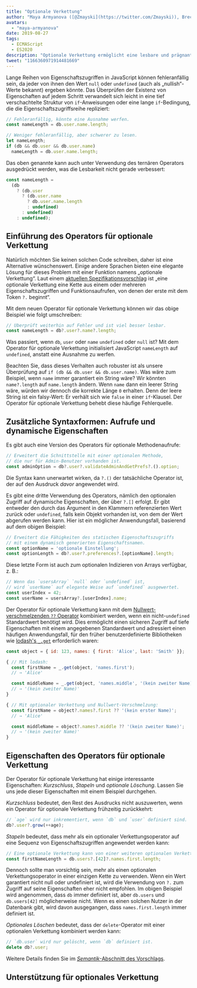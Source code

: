 ```yaml
---
title: "Optionale Verkettung"
author: "Maya Armyanova ([@Zmayski](https://twitter.com/Zmayski)), Brecherin optionaler Verkettungen"
avatars: 
  - "maya-armyanova"
date: 2019-08-27
tags: 
  - ECMAScript
  - ES2020
description: "Optionale Verkettung ermöglicht eine lesbare und prägnante Ausdrucksweise von Eigenschaftszugriffen mit integriertem Nullwert-Check."
tweet: "1166360971914481669"
---
```

Lange Reihen von Eigenschaftszugriffen in JavaScript können fehleranfällig sein, da jeder von ihnen den Wert `null` oder `undefined` (auch als „nullish“-Werte bekannt) ergeben könnte. Das Überprüfen der Existenz von Eigenschaften auf jedem Schritt verwandelt sich leicht in eine tief verschachtelte Struktur von `if`-Anweisungen oder eine lange `if`-Bedingung, die die Eigenschaftszugriffsreihe repliziert:

<!--truncate-->
```js
// Fehleranfällig, könnte eine Ausnahme werfen.
const nameLength = db.user.name.length;

// Weniger fehleranfällig, aber schwerer zu lesen.
let nameLength;
if (db && db.user && db.user.name)
  nameLength = db.user.name.length;
```

Das oben genannte kann auch unter Verwendung des ternären Operators ausgedrückt werden, was die Lesbarkeit nicht gerade verbessert:

```js
const nameLength =
  (db
    ? (db.user
      ? (db.user.name
        ? db.user.name.length
        : undefined)
      : undefined)
    : undefined);
```

## Einführung des Operators für optionale Verkettung

Natürlich möchten Sie keinen solchen Code schreiben, daher ist eine Alternative wünschenswert. Einige andere Sprachen bieten eine elegante Lösung für dieses Problem mit einer Funktion namens „optionale Verkettung“. Laut einem [aktuellen Spezifikationsvorschlag](https://github.com/tc39/proposal-optional-chaining) ist „eine optionale Verkettung eine Kette aus einem oder mehreren Eigenschaftszugriffen und Funktionsaufrufen, von denen der erste mit dem Token `?.` beginnt“.

Mit dem neuen Operator für optionale Verkettung können wir das obige Beispiel wie folgt umschreiben:

```js
// Überprüft weiterhin auf Fehler und ist viel besser lesbar.
const nameLength = db?.user?.name?.length;
```

Was passiert, wenn `db`, `user` oder `name` `undefined` oder `null` ist? Mit dem Operator für optionale Verkettung initialisiert JavaScript `nameLength` auf `undefined`, anstatt eine Ausnahme zu werfen.

Beachten Sie, dass dieses Verhalten auch robuster ist als unsere Überprüfung auf `if (db && db.user && db.user.name)`. Was wäre zum Beispiel, wenn `name` immer garantiert ein String wäre? Wir könnten `name?.length` auf `name.length` ändern. Wenn `name` dann ein leerer String wäre, würden wir dennoch die korrekte Länge `0` erhalten. Denn der leere String ist ein falsy-Wert: Er verhält sich wie `false` in einer `if`-Klausel. Der Operator für optionale Verkettung behebt diese häufige Fehlerquelle.

## Zusätzliche Syntaxformen: Aufrufe und dynamische Eigenschaften

Es gibt auch eine Version des Operators für optionale Methodenaufrufe:

```js
// Erweitert die Schnittstelle mit einer optionalen Methode,
// die nur für Admin-Benutzer vorhanden ist.
const adminOption = db?.user?.validateAdminAndGetPrefs?.().option;
```

Die Syntax kann unerwartet wirken, da `?.()` der tatsächliche Operator ist, der auf den Ausdruck _davor_ angewendet wird.

Es gibt eine dritte Verwendung des Operators, nämlich den optionalen Zugriff auf dynamische Eigenschaften, der über `?.[]` erfolgt. Er gibt entweder den durch das Argument in den Klammern referenzierten Wert zurück oder `undefined`, falls kein Objekt vorhanden ist, von dem der Wert abgerufen werden kann. Hier ist ein möglicher Anwendungsfall, basierend auf dem obigen Beispiel:

```js
// Erweitert die Fähigkeiten des statischen Eigenschaftszugriffs
// mit einem dynamisch generierten Eigenschaftsnamen.
const optionName = 'optionale Einstellung';
const optionLength = db?.user?.preferences?.[optionName].length;
```

Diese letzte Form ist auch zum optionalen Indizieren von Arrays verfügbar, z. B.:

```js
// Wenn das `usersArray` `null` oder `undefined` ist,
// wird `userName` auf elegante Weise auf `undefined` ausgewertet.
const userIndex = 42;
const userName = usersArray?.[userIndex].name;
```

Der Operator für optionale Verkettung kann mit dem [Nullwert-verschmelzenden `??` Operator](/features/nullish-coalescing) kombiniert werden, wenn ein nicht-`undefined` Standardwert benötigt wird. Dies ermöglicht einen sicheren Zugriff auf tiefe Eigenschaften mit einem angegebenen Standardwert und adressiert einen häufigen Anwendungsfall, für den früher benutzerdefinierte Bibliotheken wie [lodash's `_.get`](https://lodash.dev/docs/4.17.15#get) erforderlich waren:

```js
const object = { id: 123, names: { first: 'Alice', last: 'Smith' }};

{ // Mit lodash:
  const firstName = _.get(object, 'names.first');
  // → 'Alice'

  const middleName = _.get(object, 'names.middle', '(kein zweiter Name)');
  // → '(kein zweiter Name)'
}

{ // Mit optionaler Verkettung und Nullwert-Verschmelzung:
  const firstName = object?.names?.first ?? '(kein erster Name)';
  // → 'Alice'

  const middleName = object?.names?.middle ?? '(kein zweiter Name)';
  // → '(kein zweiter Name)'
}
```

## Eigenschaften des Operators für optionale Verkettung

Der Operator für optionale Verkettung hat einige interessante Eigenschaften: _Kurzschluss_, _Stapeln_ und _optionale Löschung_. Lassen Sie uns jede dieser Eigenschaften mit einem Beispiel durchgehen.

_Kurzschluss_ bedeutet, den Rest des Ausdrucks nicht auszuwerten, wenn ein Operator für optionale Verkettung frühzeitig zurückkehrt:

```js
// `age` wird nur inkrementiert, wenn `db` und `user` definiert sind.
db?.user?.grow(++age);
```

_Stapeln_ bedeutet, dass mehr als ein optionaler Verkettungsoperator auf eine Sequenz von Eigenschaftszugriffen angewendet werden kann:

```js
// Eine optionale Verkettung kann von einer weiteren optionalen Verkettung gefolgt werden.
const firstNameLength = db.users?.[42]?.names.first.length;
```

Dennoch sollte man vorsichtig sein, mehr als einen optionalen Verkettungsoperator in einer einzigen Kette zu verwenden. Wenn ein Wert garantiert nicht null oder undefiniert ist, wird die Verwendung von `?.` zum Zugriff auf seine Eigenschaften eher nicht empfohlen. Im obigen Beispiel wird angenommen, dass `db` immer definiert ist, aber `db.users` und `db.users[42]` möglicherweise nicht. Wenn es einen solchen Nutzer in der Datenbank gibt, wird davon ausgegangen, dass `names.first.length` immer definiert ist.

_Optionales Löschen_ bedeutet, dass der `delete`-Operator mit einer optionalen Verkettung kombiniert werden kann:

```js
// `db.user` wird nur gelöscht, wenn `db` definiert ist.
delete db?.user;
```

Weitere Details finden Sie im [_Semantik_-Abschnitt des Vorschlags](https://github.com/tc39/proposal-optional-chaining#semantics).

## Unterstützung für optionales Verkettung

<feature-support chrome="80 https://bugs.chromium.org/p/v8/issues/detail?id=9553"
                 firefox="74 https://bugzilla.mozilla.org/show_bug.cgi?id=1566143"
                 safari="13.1 https://bugs.webkit.org/show_bug.cgi?id=200199"
                 nodejs="14 https://medium.com/@nodejs/node-js-version-14-available-now-8170d384567e"
                 babel="ja https://babeljs.io/docs/en/babel-plugin-proposal-optional-chaining"></feature-support>

